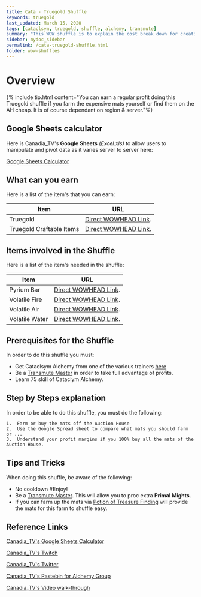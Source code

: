 ```yaml
---
title: Cata - Truegold Shuffle
keywords: truegold
last_updated: March 15, 2020
tags: [cataclsym, truegold, shuffle, alchemy, transmute]
summary: "This WOW shuffle is to explain the cost break down for creating Trugold for raw mats to sell or create expensive craftable XMOG for profit"
sidebar: mydoc_sidebar
permalink: /cata-truegold-shuffle.html
folder: wow-shuffles
---
```


# Overview
{% include tip.html content="You can earn a regular profit doing this Truegold shuffle if you farm the expensive mats yourself or find them on the AH cheap. It is of course dependant on region & server."%}

## Google Sheets calculator
Here is Canadia_TV's **Google Sheets** _(Excel.xls)_ to allow users to manipulate and pivot data as it varies server to server here:

[Google Sheets Calculator](https://docs.google.com/spreadsheets/d/1o9O1t3oiAVF_MxJvWQfQa2yLoidoUISJJtKcZeOEHbQ/edit#gid=1573153485)

## What can you earn

Here is a list of the item's that you can earn:

|Item|URL|
|-------|--------|
|Truegold|[Direct WOWHEAD Link](https://www.wowhead.com/item=58480/truegold#created-by-spell).|
|Truegold Craftable Items|[Direct WOWHEAD Link](https://www.wowhead.com/item=58480/truegold#reagent-for).|

## Items involved in the Shuffle

Here is a list of the item's needed in the shuffle:

|Item|URL|
|-------|--------|
|Pyrium Bar|[Direct WOWHEAD Link](https://www.wowhead.com/item=51950/pyrium-bar).|
|Volatile Fire|[Direct WOWHEAD Link](https://www.wowhead.com/item=52325/volatile-fire).|
|Volatile Air|[Direct WOWHEAD Link](https://www.wowhead.com/item=52328/volatile-air).|
|Volatile Water|[Direct WOWHEAD Link](https://www.wowhead.com/item=52326/volatile-water).|

## Prerequisites for the Shuffle
In order to do this shuffle you must:

* Get Cataclsym Alchemy from one of the various trainers [here](https://wow.gamepedia.com/Alchemy_trainers)
* Be a [Transmute Master](https://www.wowhead.com/quest=29482/transmutation-master) in order to take full advantage of profits.
* Learn 75 skill of Cataclym Alchemy.

## Step by Steps explanation
In order to be able to do this shuffle, you must do the following:

```
1.  Farm or buy the mats off the Auction House
2.  Use the Google Spread sheet to compare what mats you should farm or ...
3.  Understand your profit margins if you 100% buy all the mats of the Auction House.
```

## Tips and Tricks
When doing this shuffle, be aware of the following:

* No cooldown #Enjoy!
* Be a [Transmute Master](https://www.wowhead.com/quest=29482/transmutation-master). This will allow you to proc extra **Primal Mights**.
* If you can farm up the mats via [Potion of Treasure Finding](https://www.wowhead.com/item=58488/potion-of-treasure-finding) will provide the mats for this farm to shuffle easy.

## Reference Links
[Canadia_TV's Google Sheets Calculator](https://docs.google.com/spreadsheets/d/1o9O1t3oiAVF_MxJvWQfQa2yLoidoUISJJtKcZeOEHbQ/edit#gid=1573153485)

[Canadia_TV's Twitch](http://twitch.tv/canadia_tv)

[Canadia_TV's Twitter](https://twitter.com/canadia_tv)

[Canadia_TV's Pastebin for Alchemy Group](https://pastebin.com/ypPV7XuH)

[Canadia_TV's Video walk-through](https://www.youtube.com/watch?v=bahNtN-Z0yY&feature=youtu.be)
